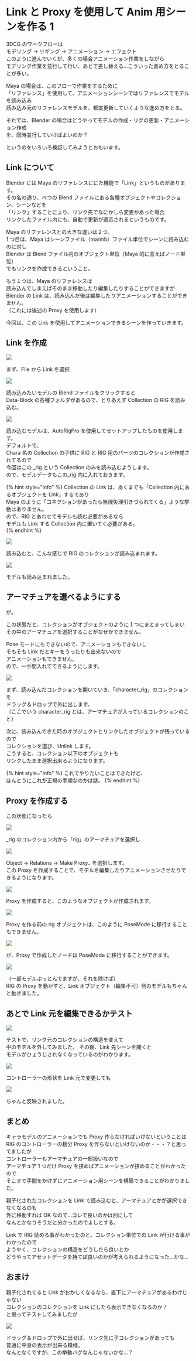 # Link と Proxy を使用して Anim 用シーンを作る 1

<!-- SUMMARY:LinkとProxyを使用してAnim用シーンを作る(1) -->

3DCG のワークフローは  
モデリング → リギング → アニメーション → エフェクト  
このように進んでいくが、多くの場合アニメーション作業をしながら  
モデリング作業を並行して行い、あとで差し替える...こういった進め方をとることが多い。

Maya の場合は、このフローで作業をするために  
「リファレンス」を使用して、アニメーションシーンではリファレンスでモデルを読み込み  
読み込み元のリファレンスモデルを、都度更新していくような進め方をとる。

それでは、Blender の場合はどうやってモデルの作成・リグの更新・アニメーション作成  
を、同時並行していけばよいのか？

というのをいろいろ検証してみようとおもいます。

## Link について

Blender には Maya のリファレンスににた機能で「Link」というものがあります。  
その名の通り、べつの Blend ファイルにある各種オブジェクトやコレクション、シーンなどを  
「リンク」することにより、リンク先でなにかしら変更があった場合  
リンクしたファイル内にも、自動で更新が適応されるというものです。

Maya のリファレンスとの大きな違いは２つ。  
1 つ目は、Maya はシーンファイル（ma/mb）ファイル単位でシーンに読み込むのに対し  
Blender は Blend ファイル内のオブジェクト単位（Maya 的に言えばノード単位）  
でもリンクを作成できるということ。

もう１つは、Maya のリファレンスは  
読み込んでしまえばそのまま移動したり編集したりすることができますが  
Blender の Link は、読み込んだ後は編集したりアニメーションすることができません。  
（これには後述の Proxy を使用します）

今回は、この Link を使用してアニメーションできるシーンを作っていきます。

## Link を作成

![](https://gyazo.com/bb83892d5c992989b80ca81c8b56f70d.png)

まず、File から Link を選択

![](https://gyazo.com/b6fa07e55f3021ff8408150193bac2e9.png)

読み込みたいモデルの Blend ファイルをクリックすると  
Data-Block の各種フォルダがあるので、とりあえず Collection の RIG を読み込む。

![](https://gyazo.com/5413d0f6d56e4b6803eb880b11c2cdd1.png)

読み込むモデルは、AutoRigPro を使用してセットアップしたものを使用します。  
デフォルトで、  
Chara 名の Collection の子供に RIG と RIG 用のパーツのコレクションが作成されてるので  
今回はこの \_rig という Collection のみを読み込むようします。  
ので、モデルデータもこの\_rig 内に入れておきます。

{% hint style="info" %}
Collection の Link は、あくまでも「Collection 内にあるオブジェクトを Link」するであり  
Maya のように「コネクションがあったら無理矢理引きづられてくる」ような挙動はありません。  
ので、RIG とあわせてモデルも読む必要があるなら  
モデルも Link する Collection 内に置いてく必要がある。  
{% endhint %}

![](https://gyazo.com/c5c03098feb0b967f73a337d3b9046b6.png)

読み込むと、こんな感じで RIG のコレクションが読み込まれます。

![](https://gyazo.com/8f4011238a59fa36984096488c4f933e.png)

モデルも読み込まれました。

## アーマチュアを選べるようにする

が。

この状態だと、コレクションがオブジェクトのように１つにまとまってしまい  
その中のアーマチュアを選択することがなぜかできません。

Pose モードにもできないので、アニメーションもできないし  
そもそも Link だとキーをうったりも出来ないので  
アニメーションもできません。  
ので、一手間入れてできるようにします。

![](https://gyazo.com/3008b9ab7f27550e0ddc277d97f65b1b.gif)

まず、読み込んだコレクションを開いていき、「character_rig」のコレクションを  
ドラッグ＆ドロップで外に出します。  
（ここでいう character_rig とは、アーマチュアが入っているコレクションのこと）

次に、読み込んできた時のオブジェクトとリンクしたオブジェクトが残っているので  
コレクションを選び、Unlink します。  
こうすると、コレクション以下のオブジェクトも  
リンクしたまま選択出来るようになります。

{% hint style="info" %}
これでやりたいことはできたけど、  
ほんとうにこれが正規の手順なのかは謎。
{% endhint %}

## Proxy を作成する

この状態になったら

![](https://gyazo.com/d9a9d51169e65eae1d493b22f5686517.png)

\_rig のコレクション内から「rig」のアーマチュアを選択し

![](https://gyazo.com/884ee8fcbaecf50f7809fba0c1be0a5a.png)

Object -> Relations -> Make Proxy.. を選択します。  
この Proxy を作成することで、モデルを編集したりアニメーションさせたりできるようになります。

![](https://gyazo.com/8f35a0dcceea4568f258555fb2bb1d72.png)

Proxy を作成すると、このようなオブジェクトが作成されます。

![](https://gyazo.com/c8092f0bb175b4456d53466c45566016.png)

Proxy を作る前の rig オブジェクトは、このように PoseMode に移行することもできません。

![](https://gyazo.com/1848a045f71b5248b095de811447f6f4.png)

が、Proxy で作成したノードは PoseMode に移行することができます。

![](https://gyazo.com/1df022873d1ba17a79f8cee634be3aa9.gif)

（一部モデルぶっとんでますが、それを除けば）  
RIG の Proxy を動かすと、Link オブジェクト（編集不可）側のモデルもちゃんと動きました。

## あとで Link 元を編集できるかテスト

![](https://gyazo.com/a90fd4b0a177c9e10215326df5d264e1.png)

テストで、リンク元のコレクションの構造を変えて  
中のモデルを外してみました。
その後、Link 先シーンを開くと  
モデルがひょうじされなくなっているのがわかります。

![](https://gyazo.com/d0ef2621bd23832d6b5f74cc6009e8a4.png)

コントローラーの形状を Link 元で変更しても

![](https://gyazo.com/e9ba5920716e25bd78e10c13df3bd777.png)

ちゃんと反映されました。

## まとめ

キャラモデルのアニメーションでも Proxy 作らなければいけないということは  
RIG のコントローラーの数分 Proxy を作らないといけないのか・・・？と思ってましたが  
コントローラーもアーマチュアの一部扱いなので  
アーマチュア 1 つだけ Proxy を挟めばアニメーションが挟めることがわかったので  
そこまで手間をかけずにアニメーション用シーンを構築できることがわかりました。

親子化されたコレクションを Link で読み込むと、アーマチュアとかが選択できなくなるのも  
外に移動すれば OK なので...コレで良いのかは別にして  
なんとかなりそうだと分かったのでよしとする。

Link で RIG 読める事がわかったのと、コレクション単位での Link が行ける事がわかったので  
ようやく、コレクションの構造をどうしたら良いとか  
どうやってアセットデータを持てば良いのかが考えられるようになった...かな...

## おまけ

親子化されてると Link がおかしくなるなら、直下にアーマチュアがあるわけじゃない  
コレクションのコレクションを Link にしたら表示できなくなるのか？  
と思ってテストしてみましたが

![](https://gyazo.com/e2e6c06256068edb412dd65a2a814549.png)

ドラッグ＆ドロップで外に出せば、リンク先に子コレクションがあっても  
普通に中身の表示が出来る模様。  
なんとなくですが、この挙動バグなんじゃないかな...？
